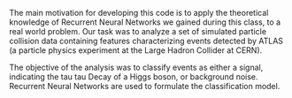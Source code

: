 The main motivation for developing this code is to apply the theoretical knowledge of Recurrent Neural Networks we gained during this class, to a real world problem. Our task was to analyze a set of simulated particle collision data containing features characterizing events detected by ATLAS (a particle physics experiment at the Large Hadron Collider at CERN).

The objective of the analysis was to classify events as either a signal, indicating the tau tau Decay of a Higgs boson, or background noise. Recurrent Neural Networks are used to formulate the classification model.
